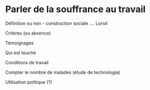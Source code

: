 # Parler de la souffrance au travail

Définition ou non - construction sociale …. Loriol

Critères (ou absence)

Témoignages

Qui est touché

Conditions de travail

Compter le nombre de malades (étude de technologia)

Utilisation politique (?) 


